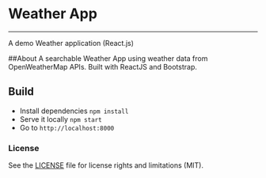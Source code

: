 # Weather App
-----
A demo Weather application (React.js)

##About
A searchable Weather App using weather data
from OpenWeatherMap APIs.
Built with ReactJS and Bootstrap.

## Build
- Install dependencies `npm install`
- Serve it locally `npm start`
- Go to `http://localhost:8000`

### License
See the [LICENSE](LICENSE.md) file for license rights and limitations (MIT).
